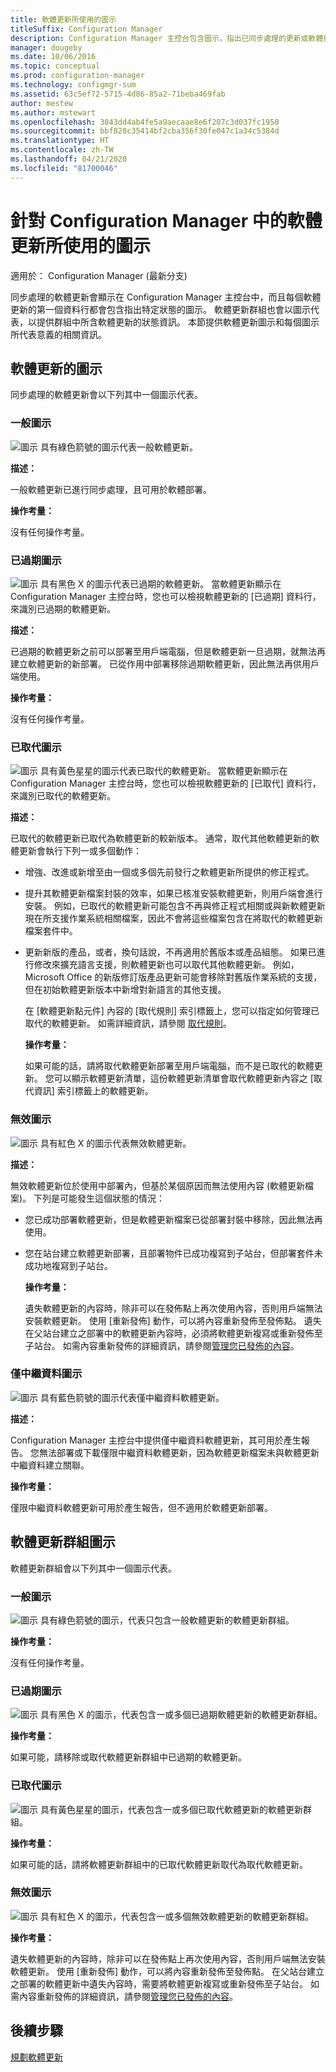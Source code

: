 ```yaml
---
title: 軟體更新所使用的圖示
titleSuffix: Configuration Manager
description: Configuration Manager 主控台包含圖示，指出已同步處理的更新或軟體更新群組的狀態。
manager: dougeby
ms.date: 10/06/2016
ms.topic: conceptual
ms.prod: configuration-manager
ms.technology: configmgr-sum
ms.assetid: 63c5ef72-5715-4d86-85a2-71beba469fab
author: mestew
ms.author: mstewart
ms.openlocfilehash: 3843dd4ab4fe5a9aecaae8e6f207c3d037fc1950
ms.sourcegitcommit: bbf820c35414bf2cba356f30fe047c1a34c5384d
ms.translationtype: HT
ms.contentlocale: zh-TW
ms.lasthandoff: 04/21/2020
ms.locfileid: "81700046"
---
```

# <a name="icons-used-for-software-updates-in-configuration-manager"></a>針對 Configuration Manager 中的軟體更新所使用的圖示

適用於：  Configuration Manager (最新分支)

同步處理的軟體更新會顯示在 Configuration Manager 主控台中，而且每個軟體更新的第一個資料行都會包含指出特定狀態的圖示。 軟體更新群組也會以圖示代表，以提供群組中所含軟體更新的狀態資訊。 本節提供軟體更新圖示和每個圖示所代表意義的相關資訊。  

## <a name="icons-for-software-updates"></a>軟體更新的圖示  
 同步處理的軟體更新會以下列其中一個圖示代表。  

### <a name="normal-icon"></a>一般圖示  
 ![圖示](../media/Normal.jpg "一般圖示") 具有綠色箭號的圖示代表一般軟體更新。  

 **描述：**  

 一般軟體更新已進行同步處理，且可用於軟體部署。  

 **操作考量：**  

 沒有任何操作考量。  

### <a name="expired-icon"></a>已過期圖示  
 ![圖示](../media/Expired.jpg "已過期圖示") 具有黑色 X 的圖示代表已過期的軟體更新。 當軟體更新顯示在 Configuration Manager 主控台時，您也可以檢視軟體更新的 [已過期]  資料行，來識別已過期的軟體更新。  

 **描述：**  

 已過期的軟體更新之前可以部署至用戶端電腦，但是軟體更新一旦過期，就無法再建立軟體更新的新部署。 已從作用中部署移除過期軟體更新，因此無法再供用戶端使用。  

 **操作考量：**  

 沒有任何操作考量。

### <a name="superseded-icon"></a>已取代圖示  
 ![圖示](../media/Superseded.jpg "已取代圖示") 具有黃色星星的圖示代表已取代的軟體更新。 當軟體更新顯示在 Configuration Manager 主控台時，您也可以檢視軟體更新的 [已取代]  資料行，來識別已取代的軟體更新。  

 **描述：**  

 已取代的軟體更新已取代為軟體更新的較新版本。 通常，取代其他軟體更新的軟體更新會執行下列一或多個動作：  

- 增強、改進或新增至由一個或多個先前發行之軟體更新所提供的修正程式。  

- 提升其軟體更新檔案封裝的效率，如果已核准安裝軟體更新，則用戶端會進行安裝。 例如，已取代的軟體更新可能包含不再與修正程式相關或與新軟體更新現在所支援作業系統相關檔案，因此不會將這些檔案包含在將取代的軟體更新檔案套件中。  

- 更新新版的產品，或者，換句話說，不再適用於舊版本或產品組態。 如果已進行修改來擴充語言支援，則軟體更新也可以取代其他軟體更新。 例如，Microsoft Office 的新版修訂版產品更新可能會移除對舊版作業系統的支援，但在初始軟體更新版本中新增對新語言的其他支援。  

  在 [軟體更新點元件] 內容的 [取代規則] 索引標籤上，您可以指定如何管理已取代的軟體更新。 如需詳細資訊，請參閱 [取代規則](../plan-design/plan-for-software-updates.md#BKMK_SupersedenceRules)。  

  **操作考量：**  

  如果可能的話，請將取代軟體更新部署至用戶端電腦，而不是已取代的軟體更新。 您可以顯示軟體更新清單，這份軟體更新清單會取代軟體更新內容之 [取代資訊]  索引標籤上的軟體更新。  

### <a name="invalid-icon"></a>無效圖示  
 ![圖示](../media/Invalid.jpg "無效圖示") 具有紅色 X 的圖示代表無效軟體更新。  

 **描述：**  

 無效軟體更新位於使用中部署內，但基於某個原因而無法使用內容 (軟體更新檔案)。 下列是可能發生這個狀態的情況：  

- 您已成功部署軟體更新，但是軟體更新檔案已從部署封裝中移除，因此無法再使用。  

- 您在站台建立軟體更新部署，且部署物件已成功複寫到子站台，但部署套件未成功地複寫到子站台。  

  **操作考量：**  

  遺失軟體更新的內容時，除非可以在發佈點上再次使用內容，否則用戶端無法安裝軟體更新。 使用 [重新發佈]  動作，可以將內容重新發佈至發佈點。 遺失在父站台建立之部署中的軟體更新內容時，必須將軟體更新複寫或重新發佈至子站台。 如需內容重新發佈的詳細資訊，請參閱[管理您已發佈的內容](../../core/servers/deploy/configure/deploy-and-manage-content.md#bkmk_manage)。  

### <a name="metadata-only-icon"></a>僅中繼資料圖示
 ![圖示](../media/MetadataOnly.png "僅中繼資料圖示") 具有藍色箭號的圖示代表僅中繼資料軟體更新。

 **描述：**  

 Configuration Manager 主控台中提供僅中繼資料軟體更新，其可用於產生報告。 您無法部署或下載僅限中繼資料軟體更新，因為軟體更新檔案未與軟體更新中繼資料建立關聯。  

 **操作考量：**  

 僅限中繼資料軟體更新可用於產生報告，但不適用於軟體更新部署。  

## <a name="icons-for-software-update-groups"></a>軟體更新群組圖示  
 軟體更新群組會以下列其中一個圖示代表。  

### <a name="normal-icon"></a>一般圖示  
 ![圖示](../media/Normal.jpg "一般圖示") 具有綠色箭號的圖示，代表只包含一般軟體更新的軟體更新群組。  

 **操作考量：**  

 沒有任何操作考量。  

### <a name="expired-icon"></a>已過期圖示  
 ![圖示](../media/Expired.jpg "已過期圖示") 具有黑色 X 的圖示，代表包含一或多個已過期軟體更新的軟體更新群組。  

 **操作考量：**  

 如果可能，請移除或取代軟體更新群組中已過期的軟體更新。  

### <a name="superseded-icon"></a>已取代圖示  
 ![圖示](../media/Superseded.jpg "已取代圖示") 具有黃色星星的圖示，代表包含一或多個已取代軟體更新的軟體更新群組。  

 **操作考量：**  

 如果可能的話，請將軟體更新群組中的已取代軟體更新取代為取代軟體更新。  

### <a name="invalid-icon"></a>無效圖示  
 ![圖示](../media/Invalid.jpg "無效圖示") 具有紅色 X 的圖示，代表包含一或多個無效軟體更新的軟體更新群組。  

 **操作考量：**  

 遺失軟體更新的內容時，除非可以在發佈點上再次使用內容，否則用戶端無法安裝軟體更新。 使用 [重新發佈]  動作，可以將內容重新發佈至發佈點。 在父站台建立之部署的軟體更新中遺失內容時，需要將軟體更新複寫或重新發佈至子站台。 如需內容重新發佈的詳細資訊，請參閱[管理您已發佈的內容](../../core/servers/deploy/configure/deploy-and-manage-content.md#bkmk_manage)。  


## <a name="next-steps"></a>後續步驟 

[規劃軟體更新](../plan-design/plan-for-software-updates.md)